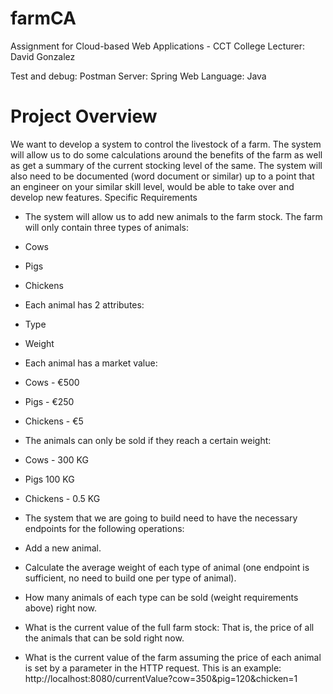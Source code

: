 # farmCA
Assignment for Cloud-based Web Applications - CCT College
Lecturer: David Gonzalez

Test and debug: Postman
Server: Spring Web
Language: Java

# Project Overview
We want to develop a system to control the livestock of a farm. The system will allow us to
do some calculations around the benefits of the farm as well as get a summary of the current
stocking level of the same.
The system will also need to be documented (word document or similar) up to a point that an
engineer on your similar skill level, would be able to take over and develop new features.
Specific Requirements
- The system will allow us to add new animals to the farm stock. The farm will only
contain three types of animals:
- Cows
- Pigs
- Chickens

- Each animal has 2 attributes:
- Type
- Weight

- Each animal has a market value:
- Cows - €500
- Pigs - €250
- Chickens - €5

- The animals can only be sold if they reach a certain weight:
- Cows - 300 KG
- Pigs 100 KG
- Chickens - 0.5 KG

- The system that we are going to build need to have the necessary endpoints for the
following operations:
- Add a new animal.
- Calculate the average weight of each type of animal (one endpoint is sufficient, no
need to build one per type of animal).
- How many animals of each type can be sold (weight requirements above) right now.
- What is the current value of the full farm stock: That is, the price of all the animals
that can be sold right now.
- What is the current value of the farm assuming the price of each animal is set by a
parameter in the HTTP request. This is an example: http://localhost:8080/currentValue?cow=350&pig=120&chicken=1
